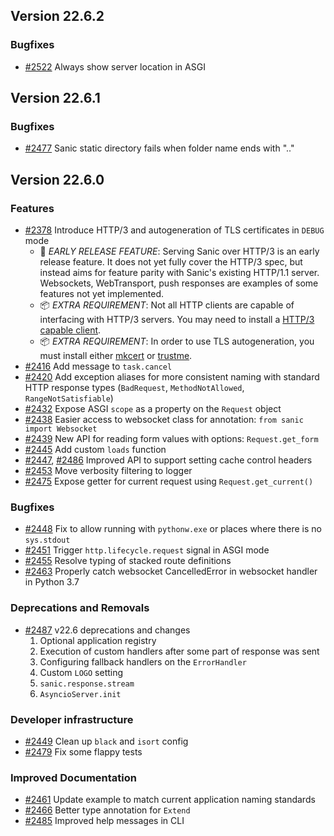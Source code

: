 ## Version 22.6.2

### Bugfixes

- [#2522](https://github.com/sanic-org/sanic/pull/2522) Always show server location in ASGI

## Version 22.6.1

### Bugfixes

- [#2477](https://github.com/sanic-org/sanic/pull/2477) Sanic static directory fails when folder name ends with ".."


## Version 22.6.0

### Features
- [#2378](https://github.com/sanic-org/sanic/pull/2378) Introduce HTTP/3 and autogeneration of TLS certificates in `DEBUG` mode
    - 👶 *EARLY RELEASE FEATURE*: Serving Sanic over HTTP/3 is an early release feature. It does not yet fully cover the HTTP/3 spec, but instead aims for feature parity with Sanic's existing HTTP/1.1 server. Websockets, WebTransport, push responses are examples of some features not yet implemented.
    - 📦 *EXTRA REQUIREMENT*: Not all HTTP clients are capable of interfacing with HTTP/3 servers. You may need to install a [HTTP/3 capable client](https://curl.se/docs/http3.html).
    - 📦 *EXTRA REQUIREMENT*: In order to use TLS autogeneration, you must install either [mkcert](https://github.com/FiloSottile/mkcert) or [trustme](https://github.com/python-trio/trustme).
- [#2416](https://github.com/sanic-org/sanic/pull/2416) Add message to `task.cancel`
- [#2420](https://github.com/sanic-org/sanic/pull/2420) Add exception aliases for more consistent naming with standard HTTP response types (`BadRequest`, `MethodNotAllowed`, `RangeNotSatisfiable`)
- [#2432](https://github.com/sanic-org/sanic/pull/2432) Expose ASGI `scope` as a property on the `Request` object
- [#2438](https://github.com/sanic-org/sanic/pull/2438) Easier access to websocket class for annotation: `from sanic import Websocket`
- [#2439](https://github.com/sanic-org/sanic/pull/2439) New API for reading form values with options: `Request.get_form` 
- [#2445](https://github.com/sanic-org/sanic/pull/2445) Add custom `loads` function
- [#2447](https://github.com/sanic-org/sanic/pull/2447), [#2486](https://github.com/sanic-org/sanic/pull/2486) Improved API to support setting cache control headers
- [#2453](https://github.com/sanic-org/sanic/pull/2453) Move verbosity filtering to logger
- [#2475](https://github.com/sanic-org/sanic/pull/2475) Expose getter for current request using `Request.get_current()`

### Bugfixes
- [#2448](https://github.com/sanic-org/sanic/pull/2448) Fix to allow running with `pythonw.exe` or places where there is no `sys.stdout`
- [#2451](https://github.com/sanic-org/sanic/pull/2451) Trigger `http.lifecycle.request` signal in ASGI mode
- [#2455](https://github.com/sanic-org/sanic/pull/2455) Resolve typing of stacked route definitions
- [#2463](https://github.com/sanic-org/sanic/pull/2463) Properly catch websocket CancelledError in websocket handler in Python 3.7

### Deprecations and Removals
- [#2487](https://github.com/sanic-org/sanic/pull/2487) v22.6 deprecations and changes
    1. Optional application registry
    1. Execution of custom handlers after some part of response was sent
    1. Configuring fallback handlers on the `ErrorHandler`
    1. Custom `LOGO` setting
    1. `sanic.response.stream`
    1. `AsyncioServer.init`

### Developer infrastructure
- [#2449](https://github.com/sanic-org/sanic/pull/2449) Clean up `black` and `isort` config
- [#2479](https://github.com/sanic-org/sanic/pull/2479) Fix some flappy tests

### Improved Documentation
- [#2461](https://github.com/sanic-org/sanic/pull/2461) Update example to match current application naming standards
- [#2466](https://github.com/sanic-org/sanic/pull/2466) Better type annotation for `Extend`
- [#2485](https://github.com/sanic-org/sanic/pull/2485) Improved help messages in CLI

